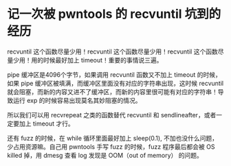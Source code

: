 # 记一次被 pwntools 的 recvuntil 坑到的经历

recvuntil 这个函数尽量少用！recvuntil 这个函数尽量少用！recvuntil 这个函数尽量少用！用的时候最好加上 timeout！重要的事情说三遍。

 pipe 缓冲区是4096个字节，如果调用 recvuntil 函数又不加上 timeout 的时候，如果 pipe 缓冲区被填满，而缓冲区里面没有对应的字符串出现，这时候 recvuntil 就会阻塞，而新的内容又进不了缓冲区，而新的内容里很可能有对应的字符串！导致运行 exp 的时候容易出现莫名其妙阻塞的情况。

所以我们可以用 recvrepeat 之类的函数替代 recvuntil 和 sendlineafter，或者一定要加上 timeout 才行。

还有 fuzz 的时候，在 while 循环里面最好加上 sleep(0.1), 不加也没什么问题，少占用资源嘛。自己用 pwntools 手写 fuzz 的时候，fuzz 程序最后都会被 OS killed 掉，用 dmesg 查看 log 发现是 OOM（out of memory） 的问题。

